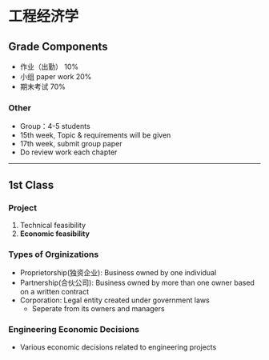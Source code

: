 # 工程经济学

## Grade Components

- 作业（出勤） 10%
- 小组 paper work 20%
- 期末考试 70%

### Other

- Group：4-5 students
- 15th week, Topic & requirements will be given
- 17th week, submit group paper
- Do review work each chapter

---

## 1st Class

### Project

1. Technical feasibility
2. **Economic feasibility**

### Types of Orginizations

- Proprietorship(独资企业): Business owned by one individual
- Partnership(合伙公司): Business owned by more than one owner based on a written contract
- Corporation: Legal entity created under government laws
    - Seperate from its owners and managers

### Engineering Economic Decisions

- Various economic decisions related to engineering projects